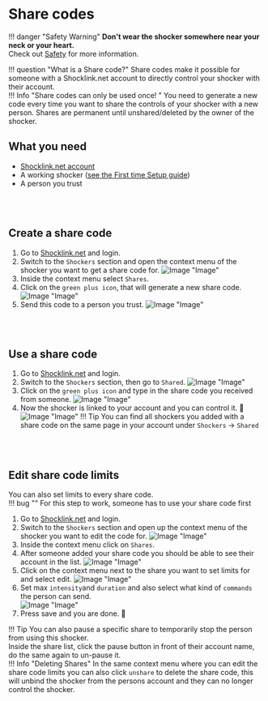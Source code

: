 # Share codes
!!! danger "Safety Warning"
    **Don't wear the shocker somewhere near your neck or your heart.**  
    Check out [Safety](../safety/safety-rules.md) for more information. 

!!! question "What is a Share code?"
    Share codes make it possible for someone with a Shocklink.net account to directly control your shocker with their account.  
!!! Info "Share codes can only be used once! " 
    You need to generate a new code every time you want to share the controls of your shocker with a new person.
    Shares are permanent until unshared/deleted by the owner of the shocker.  


## What you need
- [Shocklink.net account](https://shocklink.net/)
- A working shocker ([see the First time Setup guide](openshock-first-setup.md))
- A person you trust  

<br></br>

## Create a share code
1. Go to [Shocklink.net](https://shocklink.net/) and login.
2. Switch to the ``Shockers`` section and open the context menu of the shocker you want to get a share code for.
![Image "Image"](../static/guides/how-to-sharecodes/ShareCode_ContextMenuShocker.png) 
3. Inside the context menu select ``Shares``.
4. Click on the ``green plus icon``, that will generate a new share code.
![Image "Image"](../static/guides/how-to-sharecodes/ShareCode_CreateCode.png) 
5. Send this code to a person you trust.
![Image "Image"](../static/guides/how-to-sharecodes/ShareCode_FindCode.png) 

<br></br>

## Use a share code
1. Go to [Shocklink.net](https://shocklink.net/) and login.
2. Switch to the ``Shockers`` section, then go to ``Shared``.
![Image "Image"](../static/guides/how-to-sharecodes/ShareCode_FindAddCode.png) 
3. Click on the ``green plus icon`` and type in the share code you received from someone.
![Image "Image"](../static/guides/how-to-sharecodes/ShareCode_AddCode.png) 
4. Now the shocker is linked to your account and you can control it. 🎉
![Image "Image"](../static/guides/how-to-sharecodes/ShareCode_Added.png)
!!! Tip
    You can find all shockers you added with a share code on the same page in your account under ``Shockers`` -> ``Shared``

<br></br>

## Edit share code limits
You can also set limits to every share code.  
!!! bug ""
    For this step to work, someone has to use your share code first

1. Go to [Shocklink.net](https://shocklink.net/) and login.
2. Switch to the ``Shockers`` section and open up the context menu of the shocker you want to edit the code for.
![Image "Image"](../static/guides/how-to-sharecodes/ShareCode_ContextMenuShocker.png) 
3. Inside the context menu click on ``Shares``.
4. After someone added your share code you should be able to see their account in the list.
![Image "Image"](../static/guides/how-to-sharecodes/ShareCode_LinkedList.png) 
5. Click on the context menu next to the share you want to set limits for and select edit.
![Image "Image"](../static/guides/how-to-sharecodes/ShareCode_SharedContextMneu.png) 
6. Set max ``intensity``and ``duration`` and also select what kind of ``commands`` the person can send.  
![Image "Image"](../static/guides/how-to-sharecodes/ShareCode_EditLimit.png) 
7. Press save and you are done. 🎉

!!! Tip
    You can also pause a specific share to temporarily stop the person from using this shocker.  
    Inside the share list, click the pause button in front of their account name, do the same again to un-pause it.  
!!! Info "Deleting Shares"
    In the same context menu where you can edit the share code limits you can also click ``unshare`` to delete the share code, this will unbind the shocker from the persons account and they can no longer control the shocker.  
  